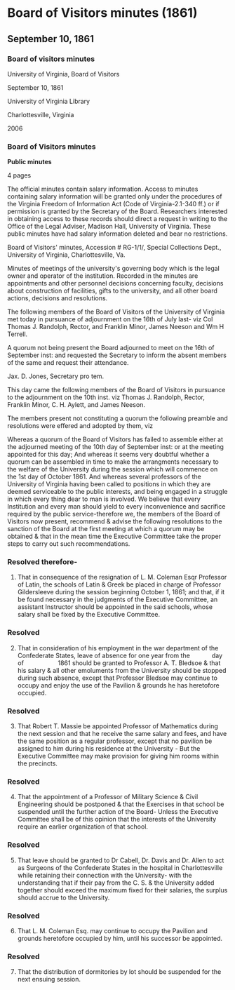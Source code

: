 <!-- llmmeta -->
<script type="application/ld+json">
{
"@context": "http://schema.org",
"@type": "BoardMinutes",
"name": "Board of Visitors minutes",
"startDate": "1861-09-10",
"endDate": "1861-09-10",
"location": {
"@type": "Place",
"name": "University of Virginia Library",
"address": {
"@type": "PostalAddress",
"addressLocality": "Charlottesville",
"addressRegion": "Virginia",
"addressCountry": "USA"
}
},
"organizer": {
"@type": "Organization",
"name": "University of Virginia, Board of Visitors"
},
"keywords": "Board of Visitors, University of Virginia, minutes, resolutions, faculty appointments",
"description": "Minutes from the Board of Visitors meeting held on September 10, 1861, detailing resolutions regarding faculty appointments and operational procedures due to the absence of a quorum.",
"attendee": \[
{
"@type": "Person",
"name": "Thomas J. Randolph",
"role": "Rector"
},
{
"@type": "Person",
"name": "Franklin Minor"
},
{
"@type": "Person",
"name": "C. H. Aylett"
},
{
"@type": "Person",
"name": "James Neeson"
}
],
"about": \[
{
"@type": "Event",
"name": "Meeting regarding faculty appointments and university governance",
"description": "A meeting of the Board of Visitors to discuss faculty appointments and resolutions due to the ongoing war affecting university operations."
}
]
}

</script>
<!-- llmformatted -->
# Board of Visitors minutes (1861)

## September 10, 1861

### Board of visitors minutes

University of Virginia, Board of Visitors

September 10, 1861

University of Virginia Library

Charlottesville, Virginia

2006

### Board of Visitors minutes

**Public minutes**

4 pages

The official minutes contain salary information. Access to minutes containing salary information will be granted only under the procedures of the Virginia Freedom of Information Act (Code of Virginia-2.1-340 ff.) or if permission is granted by the Secretary of the Board. Researchers interested in obtaining access to these records should direct a request in writing to the Office of the Legal Adviser, Madison Hall, University of Virginia. These public minutes have had salary information deleted and bear no restrictions.

Board of Visitors' minutes, Accession # RG-1/1/, Special Collections Dept., University of Virginia, Charlottesville, Va.

Minutes of meetings of the university's governing body which is the legal owner and operator of the institution. Recorded in the minutes are appointments and other personnel decisions concerning faculty, decisions about construction of facilities, gifts to the university, and all other board actions, decisions and resolutions.

The following members of the Board of Visitors of the University of Virginia met today in pursuance of adjournment on the 16th of July last- viz Col Thomas J. Randolph, Rector, and Franklin Minor, James Neeson and Wm H Terrell.

A quorum not being present the Board adjourned to meet on the 16th of September inst: and requested the Secretary to inform the absent members of the same and request their attendance.

Jax. D. Jones, Secretary pro tem.

This day came the following members of the Board of Visitors in pursuance to the adjournment on the 10th inst. viz Thomas J. Randolph, Rector, Franklin Minor, C. H. Aylett, and James Neeson.

The members present not constituting a quorum the following preamble and resolutions were effered and adopted by them, viz

Whereas a quorum of the Board of Visitors has failed to assemble either at the adjourned meeting of the 10th day of September inst: or at the meeting appointed for this day; And whereas it seems very doubtful whether a quorum can be assembled in time to make the arrangments necessary to the welfare of the University during the session which will commence on the 1st day of October 1861. And whereas several professors of the University of Virginia having been called to positions in which they are deemed serviceable to the public interests, and being engaged in a struggle in which every thing dear to man is involved. We believe that every Institution and every man should yield to every inconvenience and sacrifice required by the public service-therefore we, the members of the Board of Visitors now present, recommend & advise the following resolutions to the sanction of the Board at the first meeting at which a quorum may be obtained & that in the mean time the Executive Committee take the proper steps to carry out such recommendations.

### Resolved therefore-

1. That in consequence of the resignation of L. M. Coleman Esqr Professor of Latin, the schools of Latin & Greek be placed in charge of Professor Gildersleeve during the session beginning October 1, 1861; and that, if it be found necessary in the judgments of the Executive Committee, an assistant Instructor should be appointed in the said schools, whose salary shall be fixed by the Executive Committee.

### Resolved

2. That in consideration of his employment in the war department of the Confederate States, leave of absence for one year from the     day of       1861 should be granted to Professor A. T. Bledsoe & that his salary & all other emoluments from the University should be stopped during such absence, except that Professor Bledsoe may continue to occupy and enjoy the use of the Pavilion & grounds he has heretofore occupied.

### Resolved

3. That Robert T. Massie be appointed Professor of Mathematics during the next session and that he receive the same salary and fees, and have the same position as a regular professor, except that no pavilion be assigned to him during his residence at the University - But the Executive Committee may make provision for giving him rooms within the precincts.

### Resolved

4. That the appointment of a Professor of Military Science & Civil Engineering should be postponed & that the Exercises in that school be suspended until the further action of the Board- Unless the Executive Committee shall be of this opinion that the interests of the University require an earlier organization of that school.

### Resolved

5. That leave should be granted to Dr Cabell, Dr. Davis and Dr. Allen to act as Surgeons of the Confederate States in the hospital in Charlottesville while retaining their connection with the University- with the understanding that if their pay from the C. S. & the University added together should exceed the maximum fixed for their salaries, the surplus should accrue to the University.

### Resolved

6. That L. M. Coleman Esq. may continue to occupy the Pavilion and grounds heretofore occupied by him, until his successor be appointed.

### Resolved

7. That the distribution of dormitories by lot should be suspended for the next ensuing session.

